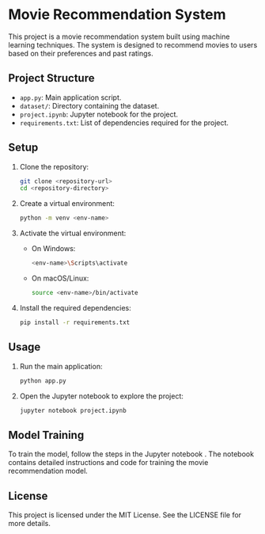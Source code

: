 # Movie Recommendation System

This project is a movie recommendation system built using machine learning techniques. The system is designed to recommend movies to users based on their preferences and past ratings.

## Project Structure

- `app.py`: Main application script.
- `dataset/`: Directory containing the dataset.
- `project.ipynb`: Jupyter notebook for the project.
- `requirements.txt`: List of dependencies required for the project.

## Setup

1. Clone the repository:
    ```sh
    git clone <repository-url>
    cd <repository-directory>
    ```

2. Create a virtual environment:
    ```sh
    python -m venv <env-name>
    ```

3. Activate the virtual environment:
    - On Windows:
        ```sh
        <env-name>\Scripts\activate
        ```
    - On macOS/Linux:
        ```sh
        source <env-name>/bin/activate
        ```

4. Install the required dependencies:
    ```sh
    pip install -r requirements.txt
    ```

## Usage

1. Run the main application:
    ```sh
    python app.py
    ```

2. Open the Jupyter notebook to explore the project:
    ```sh
    jupyter notebook project.ipynb
    ```

## Model Training

To train the model, follow the steps in the Jupyter notebook . The notebook contains detailed instructions and code for training the movie recommendation model.

## License

This project is licensed under the MIT License. See the LICENSE file for more details.